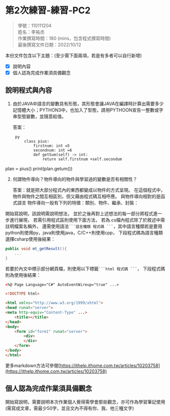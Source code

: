 # 第2次練習-練習-PC2
>
>學號：110111204
><br />
>姓名：李祐丞
><br />
>作業撰寫時間：180 (mins，包含程式撰寫時間)
><br />
>最後撰寫文件日期：2022/10/12
>

本份文件包含以下主題：(至少需下面兩項，若是有多者可以自行新增)
- [x] 說明內容
- [x] 個人認為完成作業須具備觀念

## 說明程式與內容

1. 由於JAVA中語言的變數具有形態，其形態會讓JAVA在編譯時計算出需要多少記憶體大小；PYTHON3中，也加入了型態，請用PYTHOON宣告一整數或字串型態變數，並隨意給值。

   答案：
   
        py
            class pius:
                firstnum: int =5
                secondnum: int =6
                def getSum(self) -> int:
                    return self.firstnum +self.secondum

plan = pius()
print(plan.getum())

2. 何謂物件導向？物件導向的物件與學習過的變數是否有相關性？

    答案：就是把大部分程式內的東西都變成以物件的方式呈現。 在這個程式中，物件與物件之間互相區別，但又藉由程式碼互相呼應。 與物件導向相對的是函式語言
    物件導向一般有下列的特徵：類別、物件、繼承、封裝：

開始寫說明，該說明需說明想法，
並於之後再對上述想法的每一部分將程式進一步進行展現，
若需引用程式區則使用下面方法，
若為.cs檔內程式除了於敘述中需註明檔案名稱外，
還需使用語法` ```語言種類 程式碼 ``` `，其中語言種類若是要用python則使用py，java則使用java，C/C++則使用cpp，
下段程式碼為語言種類選擇csharp使用後結果：

```csharp
public void mt_getResult(){
    ...
}
```

若要於內文中標示部分網頁檔，則使用以下標籤` ```html 程式碼 ``` `，
下段程式碼則為使用後結果：

```html
<%@ Page Language="C#" AutoEventWireup="true" ...>

<!DOCTYPE html>

<html xmlns="http://www.w3.org/1999/xhtml">
<head runat="server">
<meta http-equiv="Content-Type" ...>
    <title></title>
</head>
<body>
    <form id="form1" runat="server">
        <div>
        </div>
    </form>
</body>
</html>
```
更多markdown方法可參閱[https://ithelp.ithome.com.tw/articles/10203758](https://ithelp.ithome.com.tw/articles/10203758)

## 個人認為完成作業須具備觀念

開始寫說明，需要說明本次作業個人覺得需學會那些觀念，亦可作為學習筆記使用 (需寫成文章，需最少50字，並且文內不得有你、我、他三種文字)